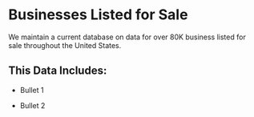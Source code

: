 # Businesses Listed for Sale

We maintain a current database on data for over 80K business listed for sale throughout the United States. 

## This Data Includes:

* Bullet 1

* Bullet 2
